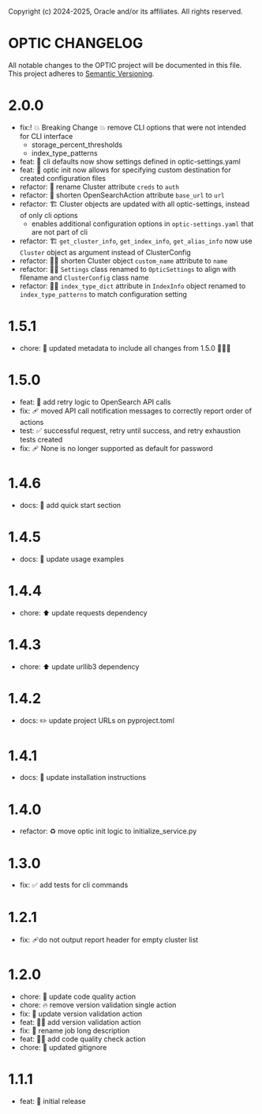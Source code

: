 Copyright (c) 2024-2025, Oracle and/or its affiliates. All rights reserved.

# OPTIC CHANGELOG

All notable changes to the OPTIC project will be documented in
this file. This project adheres to [Semantic Versioning](http://semver.org/).

# 2.0.0
* fix:! 💥 Breaking Change 💥 remove CLI options that were not intended for CLI interface
  * storage_percent_thresholds
  * index_type_patterns
* feat: 🚸 cli defaults now show settings defined in optic-settings.yaml
* feat: 🚸 optic init now allows for specifying custom destination for created configuration files
* refactor: 🚸 rename Cluster attribute `creds` to `auth`
* refactor: 🚸 shorten OpenSearchAction attribute `base_url` to `url`
* refactor: 🏗️ Cluster objects are updated with all optic-settings, instead of only cli options
  * enables additional configuration options in `optic-settings.yaml` that are not part of cli
* refactor: 🏗️ `get_cluster_info`, `get_index_info`, `get_alias_info` now use `Cluster` object as argument instead of ClusterConfig
* refactor: 🧑‍💻 shorten Cluster object `custom_name` attribute to `name`
* refactor: 🧑‍💻 `Settings` class renamed to `OpticSettings` to align with filename and `ClusterConfig` class name 
* refactor: 🧑‍💻 `index_type_dict` attribute in `IndexInfo` object renamed to `index_type_patterns` to match configuration setting


# 1.5.1
* chore: 🔧 updated metadata to include all changes from 1.5.0 🤦🏼‍♂️ 

# 1.5.0
* feat: 🥅 add retry logic to OpenSearch API calls 
* fix: 🩹 moved API call notification messages to correctly report order of actions
* test: ✅ successful request, retry until success, and retry exhaustion tests created
* fix: 🩹 None is no longer supported as default for password

# 1.4.6
* docs: 📝 add quick start section

# 1.4.5
* docs: 📝 update usage examples

# 1.4.4
* chore: ⬆️ update requests dependency

# 1.4.3
* chore: ⬆️ update urllib3 dependency

# 1.4.2
* docs: ✏️ update project URLs on pyproject.toml

# 1.4.1
* docs: 📝 update installation instructions

# 1.4.0
* refactor: ♻️ move optic init logic to initialize_service.py

# 1.3.0
* fix: ✅ add tests for cli commands

# 1.2.1
* fix: 🩹do not output report header for empty cluster list

# 1.2.0
* chore: 👷 update code quality action
* chore: 🔥 remove version validation single action
* fix: 💚 update version validation action
* feat: 👷‍♂️ add version validation action
* fix: 🚚 rename job long description
* feat: 👷‍♂️ add code quality check action
* chore: 🙈 updated gitignore

# 1.1.1
* feat: 🎉 initial release

